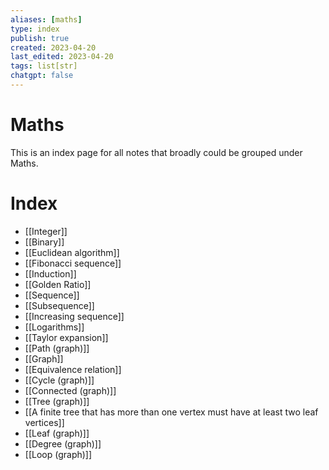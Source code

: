 ```yaml
---
aliases: [maths]
type: index
publish: true
created: 2023-04-20
last_edited: 2023-04-20
tags: list[str]
chatgpt: false
---
```

# Maths
This is an index page for all notes that broadly could be grouped under Maths.
# Index
- [[Integer]]
- [[Binary]]
- [[Euclidean algorithm]]
- [[Fibonacci sequence]]
- [[Induction]]
- [[Golden Ratio]]
- [[Sequence]]
- [[Subsequence]]
- [[Increasing sequence]]
- [[Logarithms]]
- [[Taylor expansion]]
- [[Path (graph)]]
- [[Graph]]
- [[Equivalence relation]]
- [[Cycle (graph)]]
- [[Connected (graph)]]
- [[Tree (graph)]]
- [[A finite tree that has more than one vertex must have at least two leaf vertices]]
- [[Leaf (graph)]]
- [[Degree (graph)]]
- [[Loop (graph)]]